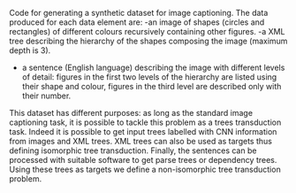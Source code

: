 Code for generating a synthetic dataset for image captioning. The data produced for each data element are:
-an image of shapes (circles and rectangles) of different colours recursively containing other figures.
-a XML tree describing the hierarchy of the shapes composing the image (maximum depth is 3).
- a sentence (English language) describing the image with different levels of detail: figures in the first two levels of the hierarchy are listed using their shape and colour, figures in the third level are described only with their number.

This dataset has different purposes: as long as the standard image captioning task, it is possible to tackle this problem as a trees transduction task. 
Indeed it is possible to get input trees labelled with CNN information from images and XML trees.
XML trees can also be used as targets thus defining isomorphic tree transduction.
Finally, the sentences can be processed with suitable software to get parse trees or dependency trees. Using these trees as targets we define a non-isomorphic tree transduction problem.
